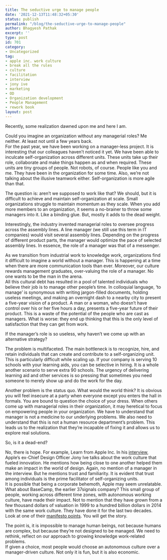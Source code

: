 ```yaml
---
title: The seductive urge to manage people
date: '2021-12-13T11:48:32+05:30'
status: publish
permalink: "/blog/the-seductive-urge-to-manage-people"
author: Bhagyesh Pathak
excerpt: ''
type: post
id: 701
category:
- Uncategorized
tag:
- apple inc. work culture
- break all the rules
- culture
- facilitation
- interview
- jony ive
- marketing
- OD
- Organization development
- People Management
- rework book
layout: post
---
```


Recently, some realization dawned upon me and here I am.

Could you imagine an organization without any managerial roles? Me neither. At least not until a few years back.  
For the past year, we have been working on a manager-less project. It is interesting that our colleagues haven’t noticed it yet. We have been able to inculcate self-organization across different units. These units take up their role, collaborate and make things happen as and when required. These units are tiny groups of people. Not robots, of course. People like you and me. They have been in the organization for some time. Also, we’re not talking about the illusive teamwork either. Self-organization is more agile than that.

The question is: aren’t we supposed to work like that? We should, but it is difficult to achieve and maintain self-organization at scale. Small organizations struggle to maintain momentum as they scale. When you add more members to an organization, it seems a no-brainer to throw some managers into it. Like a binding glue. But, mostly it adds to the dead weight.

Interestingly, the industry invented managerial roles to oversee progress across the assembly lines. A line manager (we still use this term in IT companies) would visit several assembly lines. Depending on the progress of different product parts, the manager would optimize the pace of selected assembly lines. In essence, the role of a manager was that of a messenger.

As we transition from industrial work to knowledge work, organizations find it difficult to imagine a world without a manager. This is happening at a time when there are more communication tools than ever. Moreover, our culture rewards management graduates, over-valuing the role of a manager. No one wants to be the man in the arena.  
All this cultural debt has resulted in a pool of talented individuals who believe their job is to manage other people’s time. In colloquial language, ‘to manage’ is synonymous with writing jargon-filled documents, holding useless meetings, and making an overnight dash to a nearby city to present a five-year vision of a product. A man or a woman, who doesn’t have control over his or her five hours a day, presents a five-year future of their product. This is a waste of the potential of the people who are cast as managers. What is worse: they end up thinking that this is the only level of satisfaction that they can get from work.

If the manager’s role is so useless, why haven’t we come up with an alternative strategy?

The problem is multifaceted. The main bottleneck is to recognize, hire, and retain individuals that can create and contribute to a self-organizing unit. This is particularly difficult while scaling up. If your company is serving 10 schools with your learning aids, you can be selective in hiring. It is a whole another scenario to serve extra 90 schools. The urgency of delivering learning aid and other services is so pressing that sometimes you need someone to merely show up and do the work for the day.

Another problem is the status quo. What would the world think? It is obvious you will feel insecure at a party when everyone except you enters the hall in formals. You are bound to question the choice of your dress. When others come up with managerial roles in their organization, it may heretical to focus on empowering people in your organization. We have to understand that manager is not a medicine to our underlying problems. We also need to understand that this is not a human resource department’s problem. This leads us to the realization that they’re incapable of fixing it and allows us to explore real solutions.

So, is it a dead-end?

No, there is hope. For example, Learn from Apple Inc. In his [interview](https://www.realisedesign.co.uk/uk-product-design-blog/apples-english-designer-jony-ive-the-future-of-design/), Apple’s ex-Chief Design Officer Jony Ive talks about the work culture that fueled innovation. He mentions how being close to one another helped them make an impact in the world of design. Again, no mention of a manager in the interview. But he mentions trust and familiarity. It is evident that trust among individuals is the prime facilitator of self-organizing units.  
It is possible that being a corporate behemoth, Apple may seem unrelatable. What about BaseCamp, the earlier 37signals company? This small group of people, working across different time zones, with autonomous working culture, have made their impact. Not to mention that they have grown from a few thousand dollars of valuation in 1999 to a hundred billion dollars in 2014 with the same work culture. They have done it for the last two decades. Look at one of their [manifesto points](https://37signals.com/02.html). You will get the story.

The point is, it is impossible to manage human beings, not because humans are complex, but because they’re not designed to be managed. We need to rethink, reflect on our approach to growing knowledge work-related problems.  
If given a choice, most people would choose an autonomous culture over a manager-driven culture. Not only it is fun, but it is also economic.